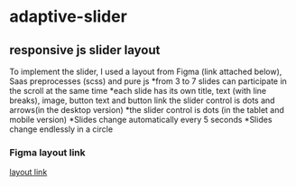 # adaptive-slider
## responsive js slider layout
To implement the slider, I used a layout from Figma (link attached below), Saas preprocesses (scss) and pure js
*from 3 to 7 slides can participate in the scroll at the same time
*each slide has its own title, text (with line breaks), image, button text and button link
the slider control is dots and arrows(in the desktop version)
*the slider control is dots (in the tablet and mobile version)
*Slides change automatically every 5 seconds
*Slides change endlessly in a circle
### Figma layout link
[layout link](https://www.figma.com/file/ojitZXwrlJ5DQWLAyXAo83/Untitled?type=design&node-id=0%3A1&mode=design&t=iVQdSoKV6HDirrFa-1)
